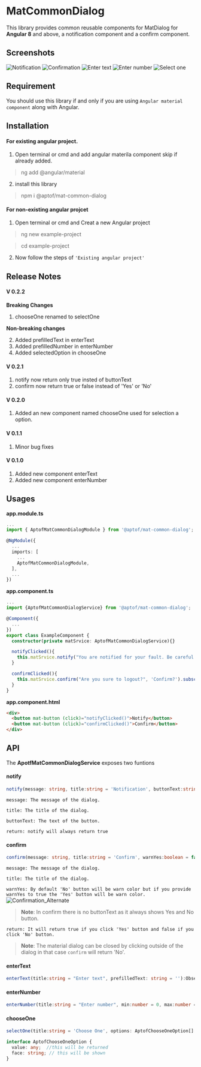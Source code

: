 # MatCommonDialog

This library provides common reusable components for MatDialog for **Angular 8** and above, a notification component and a confirm component.

## Screenshots
![Notification](https://raw.githubusercontent.com/aptof/mat-common-dialog/master/images/notification.png)
![Confirmation](https://raw.githubusercontent.com/aptof/mat-common-dialog/master/images/confirm_default.png)
![Enter text](https://raw.githubusercontent.com/aptof/mat-common-dialog/master/images/enter_text.png)
![Enter number](https://raw.githubusercontent.com/aptof/mat-common-dialog/master/images/enter_number.png)
![Select one](https://raw.githubusercontent.com/aptof/mat-common-dialog/master/images/choose_one.png)


## Requirement

You should use this library if and only if you are using `Angular material component` along with Angular.
 

## Installation

#### For existing angular project.

1. Open terminal or cmd and add angular materila component skip if already added.

>ng add @angular/material
>

2. install this library
>npm i @aptof/mat-common-dialog


#### For non-existing angular projcet
1. Open terminal or cmd and Creat a new Angular project
>ng new example-project

>cd example-project

2. Now follow the steps of `'Existing angular project'`

## Release Notes

#### V 0.2.2
**Breaking Changes**
1. chooseOne renamed to selectOne

**Non-breaking changes**

2. Added prefilledText in enterText
3. Added prefilledNumber in enterNumber
4. Added selectedOption in chooseOne

#### V 0.2.1
1. notify now return only true insted of buttonText
2. confirm now return true or false instead of 'Yes' or 'No'

#### V 0.2.0
1. Added an new component named chooseOne used for selection a option.

#### V 0.1.1
1. Minor bug fixes

#### V 0.1.0
1. Added new component enterText
2. Added new component enterNumber

## Usages

**app.module.ts**
```typescript
...
import { AptofMatCommonDialogModule } from '@aptof/mat-common-dialog';

@NgModule({
  ...
  imports: [
    ...
    AptofMatCommonDialogModule,
  ],
  ...
})
```

**app.component.ts**
```typescript
...
import {AptofMatCommonDialogService} from '@aptof/mat-common-dialog';

@Component({
  ...
})
export class ExampleComponent {
  constructor(private matSrvice: AptofMatCommonDialogService){}

  notifyClicked(){
    this.matSrvice.notify("You are notified for your fault. Be careful next time").subscribe((result)=>console.log(result));
  }

  confirmClicked(){
    this.matSrvice.confirm("Are you sure to logout?", 'Confirm?').subscribe((result)=>console.log(result));
  }
}
```
**app.component.html**
```html
<div>
  <button mat-button (click)="notifyClicked()">Notify</button>
  <button mat-button (click)="confirmClicked()">Confirm</button>
</div>
```

## API

The **ApotfMatCommonDialogService** exposes two funtions

#### notify
```typescript
notify(message: string, title:string = 'Notification', buttonText:string = 'Ok'): Observable<boolean>
```
`message: The message of the dialog.`

`title: The title of the dialog.`

`buttonText: The text of the button.`

`return: notify will always return true`

#### confirm
```typescript
confirm(message: string, title:string = 'Confirm', warnYes:boolean = false):Observable<boolean>
```
`message: The message of the dialog.`

`title: The title of the dialog.`

`warnYes: By default 'No' button will be warn color but if you provide warnYes to true the 'Yes' button will be warn color.`
![Confirmation_Alternate](https://raw.githubusercontent.com/aptof/mat-common-dialog/master/images/confirm_alternate.png)

>**Note**: In confirm there is no buttonText as it always shows Yes and No button.

`return: It will return true if you click 'Yes' button and false if you click 'No' button.`
>**Note**: The material dialog can be closed by clicking outside of the dialog in that case `confirm` will return 'No'.


#### enterText
```typescript
enterText(title:string = "Enter text", prefilledText: string = ''):Observable<string>
```

#### enterNumber
```typescript
enterNumber(title:string = "Enter number", min:number = 0, max:number = 50000000, prefilledNumber: number = 0):Observable<number>
```

#### chooseOne
```typescript
selectOne(title:string = 'Choose One', options: AptofChooseOneOption[] = [], selectedValue:any = ''):Observable<any>

interface AptofChooseOneOption {
  value: any;  //this will be returned
  face: string; // this will be shown
}
```
